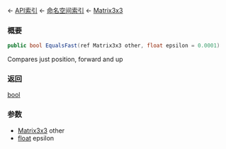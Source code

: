 ← [API索引](Api-Index) ← [命名空间索引](Namespace-Index) ← [Matrix3x3](VRageMath.Matrix3x3)

### 概要

```csharp
public bool EqualsFast(ref Matrix3x3 other, float epsilon = 0.0001)
```

Compares just position, forward and up

### 返回

[bool](https://docs.microsoft.com/en-us/dotnet/api/System.Boolean?view=netframework-4.6)

### 参数

* [Matrix3x3](VRageMath.Matrix3x3) other
* [float](https://docs.microsoft.com/en-us/dotnet/api/System.Single?view=netframework-4.6) epsilon
